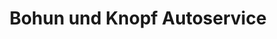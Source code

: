 ---
title: "Bohun und Knopf Autoservice"
url: /oschersleben/bohun-und-knopf-autoservice/
shop: Autowerkstatt
---